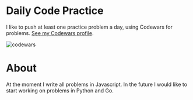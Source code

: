 # Daily Code Practice

I like to push at least one practice problem a day, using Codewars for problems. [See my Codewars profile](https://www.codewars.com/users/zilliah).

![codewars](https://user-images.githubusercontent.com/6020261/177225399-e653d855-16f2-4702-8e67-367146b21793.png)



# About

At the moment I write all problems in Javascript. In the future I would like to start working on problems in Python and Go.
